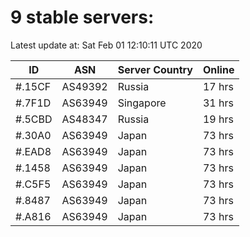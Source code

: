 # 9 stable servers:

Latest update at: Sat Feb 01 12:10:11 UTC 2020

| ID | ASN | Server Country | Online |
| -- | --- | -------------- | ------ |
| #.15CF | AS49392 | Russia | 17 hrs |
| #.7F1D | AS63949 | Singapore | 31 hrs |
| #.5CBD | AS48347 | Russia | 19 hrs |
| #.30A0 | AS63949 | Japan | 73 hrs |
| #.EAD8 | AS63949 | Japan | 73 hrs |
| #.1458 | AS63949 | Japan | 73 hrs |
| #.C5F5 | AS63949 | Japan | 73 hrs |
| #.8487 | AS63949 | Japan | 73 hrs |
| #.A816 | AS63949 | Japan | 73 hrs |

